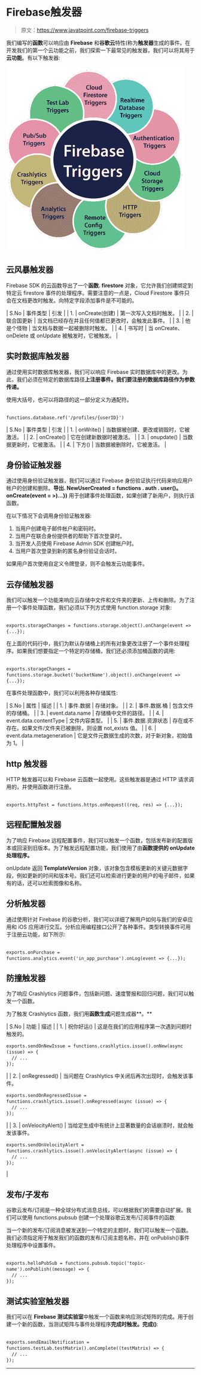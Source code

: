# Firebase触发器

> 原文：<https://www.javatpoint.com/firebase-triggers>

我们编写的**函数**可以响应由 **Firebase** 和**谷歌云**特性(称为**触发器**生成的事件。在开发我们的第一个云功能之前，我们探索一下最常见的触发器，我们可以将其用于**云功能**。有以下触发器:

![Firebase Triggers](img/53e856128004ee5b2a3fee3bca0c1a86.png)

## 云风暴触发器

Firebase SDK 的云函数导出了一个**函数. firestore** 对象，它允许我们创建绑定到特定云 firestore 事件的处理程序。需要注意的一点是，Cloud Firestore 事件只会在文档更改时触发。向特定字段添加事件是不可能的。

| S.No | 事件类型 | 引发 |
| 1. | onCreate(创建) | 第一次写入文档时触发。 |
| 2. | 联合国更新 | 当文档已经存在并且任何值都已更改时，会触发此事件。 |
| 3. | 他是个怪物 | 当文档与数据一起被删除时触发。 |
| 4. | 书写时 | 当 onCreate、onDelete 或 onUpdate 被触发时，它被触发。 |

## 实时数据库触发器

通过使用实时数据库触发器，我们可以响应 Firebase 实时数据库中的更改。为此，我们必须在特定的数据库路径**上注册事件。我们要注册的数据库路径作为参数传递。**

使用大括号，也可以将路径的这一部分定义为通配符。

```

functions.database.ref('/profiles/{userID}')

```

| S.No | 事件类型 | 引发 |
| 1. | onWrite() | 当数据被创建、更改或销毁时，它被激活。 |
| 2. | onCreate() | 它在创建新数据时被激活。 |
| 3. | onupdate() | 当数据更新时，它被激活。 |
| 4. | 下方() | 当数据被删除时，它被激活。 |

## 身份验证触发器

通过使用身份验证触发器，我们可以通过 Firebase 身份验证执行代码来响应用户帐户的创建和删除。**导出. NewUserCreated = functions . auth . user()。onCreate(event = >)...})** 用于创建事件处理函数，如果创建了新用户，则执行该函数。

在以下情况下会调用身份验证触发器:

1.  当用户创建电子邮件帐户和密码时。
2.  当用户在联合身份提供者的帮助下首次登录时。
3.  当开发人员使用 Firebase Admin SDK 创建帐户时。
4.  当用户首次登录到新的匿名身份验证会话时。

如果用户首次使用自定义令牌登录，则不会触发云功能事件。

## 云存储触发器

我们可以触发一个功能来响应云存储中文件和文件夹的更新、上传和删除。为了注册一个事件处理函数，我们必须以下列方式使用 function.storage 对象:

```

exports.storageChanges = functions.storage.object().onChange(event => {...});

```

在上面的代码行中，我们为默认存储桶上的所有对象更改注册了一个事件处理程序。如果我们想要指定一个特定的存储桶，我们还必须添加桶函数的调用:

```

exports.storageChanges = functions.storage.bucket('bucketName').object().onChange(event => {...});

```

在事件处理函数中，我们可以利用各种存储属性:

| S.No | 属性 | 描述 |
| 1. | 事件.数据 | 存储对象。 |
| 2. | 事件.数据.桶 | 包含文件的存储桶。 |
| 3. | event.data.name | 存储桶中文件的路径。 |
| 4. | event.data.contentType | 文件内容类型。 |
| 5. | 事件.数据.资源状态 | 存在或不存在。如果文件/文件夹已被删除，则设置 not_exists 值。 |
| 6. | event.data.metageneration | 它是文件元数据生成的次数，对于新对象，初始值为 1。 |

## http 触发器

HTTP 触发器可以和 Firebase 云函数一起使用。这些触发器是通过 HTTP 请求调用的，并使用函数进行注册。

```

exports.httpTest = functions.https.onRequest((req, res) => {...});

```

## 远程配置触发器

为了响应 Firebase 远程配置事件，我们可以触发一个函数，包括发布新的配置版本或回滚到旧版本。为了触发远程配置功能，我们使用了由**函数提供的 onUpdate 处理程序。**

onUpdate 返回 **TemplateVersion** 对象，该对象包含模板更新的关键元数据字段，例如更新的时间和版本号。我们还可以检索进行更新的用户的电子邮件，如果有的话，还可以检索图像和名称。

## 分析触发器

通过使用针对 Firebase 的谷歌分析，我们可以详细了解用户如何与我们的安卓应用和 iOS 应用进行交互。分析应用编程接口公开了各种事件。类型转换事件可用于注册云功能，如下所示:

```

exports.onPurchase = functions.analytics.event('in_app_purchase').onLog(event => {...});

```

## 防撞触发器

为了响应 Crashlytics 问题事件，包括新问题、速度警报和回归问题，我们可以触发一个函数。

为了触发 Crashlytics 函数，我们用**函数生成**问题生成器**。**

| S.No | 功能 | 描述 |
| 1. | 祝你好运() | 这是在我们的应用程序第一次遇到问题时触发的。

```
exports.sendOnNewIssue = functions.crashlytics.issue().onNew(async (issue) => {
  // ...
});

```

 |
| 2. | onRegressed() | 当问题在 Crashlytics 中关闭后再次出现时，会触发该事件。

```
exports.sendOnRegressedIssue = functions.crashlytics.issue().onRegressed(async (issue) => {
  // ...
});

```

 |
| 3. | onVelocityAlert() | 当给定生成中有统计上显著数量的会话崩溃时，就会触发该事件。

```
exports.sendOnVelocityAlert = functions.crashlytics.issue().onVelocityAlert(async (issue) => {
  // ...
});

```

 |

## 发布/子发布

谷歌云发布/订阅是一种全球分布式消息总线，可以根据我们的需要自动扩展。我们可以使用 functions.pubsub 创建一个处理谷歌云发布/订阅事件的函数

当一个新的发布/订阅消息被发送到一个特定的主题时，我们可以触发一个函数。我们必须指定用于触发我们的函数的发布/订阅主题名称，并在 onPublish()事件处理程序中设置事件。

```

exports.helloPubSub = functions.pubsub.topic('topic-name').onPublish((message) => {
  // ...
});

```

## 测试实验室触发器

我们可以在 **Firebase 测试实验室**中触发一个函数来响应测试矩阵的完成。用于创建一个新的函数，当测试矩阵与事件处理程序**完成时触发。完成()**:

```

exports.sendEmailNotification = functions.testLab.testMatrix().onComplete((testMatrix) => {
  // ...
});

```

* * *